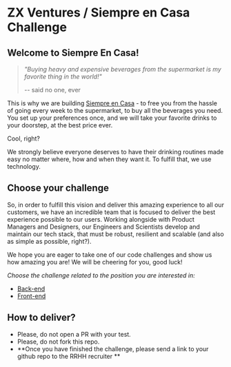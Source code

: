 # ZX Ventures / Siempre en Casa Challenge

## Welcome to Siempre En Casa!

> *"Buying heavy and expensive beverages from the supermarket is my favorite thing in the world!"*
>
>-- said no one, ever

This is why we are building [Siempre en Casa](https://siempreencasa.com.ar) - to free you from the hassle of going every week to the supermarket, to buy all the beverages you need. You set up your preferences once, and we will take your favorite drinks to your doorstep, at the best price ever.

Cool, right?

We strongly believe everyone deserves to have their drinking routines made easy no matter where, how and when they want it. To fulfill that, we use technology.

## Choose your challenge
So, in order to fulfill this vision and deliver this amazing experience to all our customers, we have an incredible team that is focused to deliver the best experience possible to our users. Working alongside with Product Managers and Designers, our Engineers and Scientists develop and maintain our tech stack, that must be robust, resilient and scalable (and also as simple as possible, right?).

We hope you are eager to take one of our code challenges and show us how amazing you are! We will be cheering for you, good luck!

*Choose the challenge related to the position you are interested in:*

- [Back-end](back-end.md)
- [Front-end](front-end.md)

## How to deliver?

* Please, do not open a PR with your test.
* Please, do not fork this repo.
* **Once you have finished the challenge, please send a link to your github repo to the RRHH recruiter **


